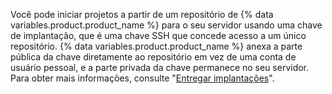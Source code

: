 Você pode iniciar projetos a partir de um repositório de {% data variables.product.product_name %} para o seu servidor usando uma chave de implantação, que é uma chave SSH que concede acesso a um único repositório. {% data variables.product.product_name %} anexa a parte pública da chave diretamente ao repositório em vez de uma conta de usuário pessoal, e a parte privada da chave permanece no seu servidor. Para obter mais informações, consulte "[Entregar implantações](/v3/guides/delivering-deployments/)".
